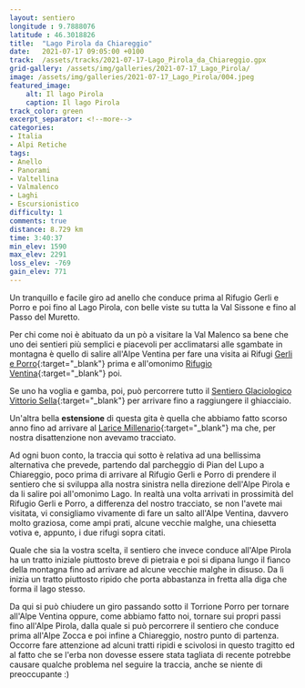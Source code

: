 ```yaml
---
layout: sentiero
longitude : 9.7888076
latitude : 46.3018826
title:  "Lago Pirola da Chiareggio"
date:   2021-07-17 09:05:00 +0100
track:  /assets/tracks/2021-07-17-Lago_Pirola_da_Chiareggio.gpx
grid-gallery: /assets/img/galleries/2021-07-17_Lago_Pirola/
image: /assets/img/galleries/2021-07-17_Lago_Pirola/004.jpeg
featured_image:
    alt: Il lago Pirola
    caption: Il lago Pirola
track_color: green
excerpt_separator: <!--more-->
categories:
- Italia
- Alpi Retiche
tags:
- Anello
- Panorami
- Valtellina
- Valmalenco
- Laghi
- Escursionistico
difficulty: 1
comments: true
distance: 8.729 km
time: 3:40:37
min_elev: 1590
max_elev: 2291
loss_elev: -769
gain_elev: 771
---
```


Un tranquillo e facile giro ad anello che conduce prima al Rifugio Gerli e Porro e poi fino al Lago Pirola, con belle viste su tutta la Val Sissone e fino al Passo del Muretto.

<!--more-->

Per chi come noi è abituato da un pò a visitare la Val Malenco sa bene che uno dei sentieri più semplici e piacevoli per acclimatarsi alle sgambate in montagna è quello di salire all'Alpe Ventina per fare una visita ai Rifugi [Gerli e Porro](https://www.rifugiogerliporro.it/){:target="_blank"} prima e all'omonimo [Rifugio Ventina](http://www.rifugioventina.it/){:target="_blank"} poi.

Se uno ha voglia e gamba, poi, può percorrere tutto il [Sentiero Glaciologico Vittorio Sella](https://www.valtellina.it/it/approfondimenti/trekking/il-sentiero-glaciologico-vittorio-sella){:target="_blank"} per arrivare fino a raggiungere il ghiacciaio.

Un'altra bella __estensione__ di questa gita è quella che abbiamo fatto scorso anno fino ad arrivare al [Larice Millenario](https://www.sondrioevalmalenco.it/sites/default/files/luogo/attachments/96582/sentiero_del_larice_millenario.pdf){:target="_blank"} ma che, per nostra disattenzione non avevamo tracciato.

Ad ogni buon conto, la traccia qui sotto è relativa ad una bellissima alternativa che prevede, partendo dal parcheggio di Pian del Lupo a Chiareggio, poco prima di arrivare al Rifugio Gerli e Porro di prendere il sentiero che si sviluppa alla nostra sinistra nella direzione dell'Alpe Pirola e da li salire poi all'omonimo Lago. 
In realtà una volta arrivati in prossimità del Rifugio Gerli e Porro, a differenza del nostro tracciato, se non l'avete mai visitata, vi consigliamo vivamente di fare un salto all'Alpe Ventina, davvero molto graziosa, come ampi prati, alcune vecchie malghe, una chiesetta votiva e, appunto, i due rifugi sopra citati.

Quale che sia la vostra scelta, il sentiero che invece conduce all'Alpe Pirola ha un tratto iniziale piuttosto breve di pietraia e poi si dipana lungo il fianco della montagna fino ad arrivare ad alcune vecchie malghe in disuso. Da lì inizia un tratto piuttosto ripido che porta abbastanza in fretta alla diga che forma il lago stesso.

Da qui si può chiudere un giro passando sotto il Torrione Porro per tornare all'Alpe Ventina oppure, come abbiamo fatto noi, tornare sui propri passi fino all'Alpe Pirola, dalla quale si può percorrere il sentiero che conduce prima all'Alpe Zocca e poi infine a Chiareggio, nostro punto di partenza. Occorre fare attenzione ad alcuni tratti ripidi e scivolosi in questo tragitto ed al fatto che se l'erba non dovesse essere stata tagliata di recente potrebbe causare qualche problema nel seguire la traccia, anche se niente di preoccupante :)